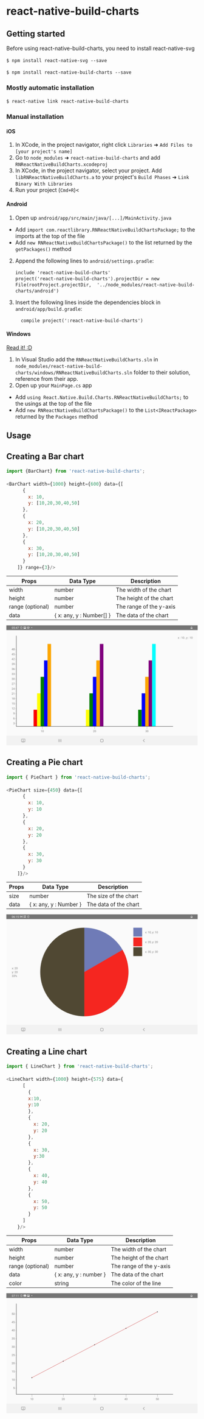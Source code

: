 
# react-native-build-charts

## Getting started

Before using react-native-build-charts, you need to install react-native-svg

`$ npm install react-native-svg --save`

`$ npm install react-native-build-charts --save`

### Mostly automatic installation

`$ react-native link react-native-build-charts`

### Manual installation


#### iOS

1. In XCode, in the project navigator, right click `Libraries` ➜ `Add Files to [your project's name]`
2. Go to `node_modules` ➜ `react-native-build-charts` and add `RNReactNativeBuildCharts.xcodeproj`
3. In XCode, in the project navigator, select your project. Add `libRNReactNativeBuildCharts.a` to your project's `Build Phases` ➜ `Link Binary With Libraries`
4. Run your project (`Cmd+R`)<

#### Android

1. Open up `android/app/src/main/java/[...]/MainActivity.java`
  - Add `import com.reactlibrary.RNReactNativeBuildChartsPackage;` to the imports at the top of the file
  - Add `new RNReactNativeBuildChartsPackage()` to the list returned by the `getPackages()` method
2. Append the following lines to `android/settings.gradle`:
  	```
  	include 'react-native-build-charts'
  	project('react-native-build-charts').projectDir = new File(rootProject.projectDir, 	'../node_modules/react-native-build-charts/android')
  	```
3. Insert the following lines inside the dependencies block in `android/app/build.gradle`:
  	```
      compile project(':react-native-build-charts')
  	```

#### Windows
[Read it! :D](https://github.com/ReactWindows/react-native)

1. In Visual Studio add the `RNReactNativeBuildCharts.sln` in `node_modules/react-native-build-charts/windows/RNReactNativeBuildCharts.sln` folder to their solution, reference from their app.
2. Open up your `MainPage.cs` app
  - Add `using React.Native.Build.Charts.RNReactNativeBuildCharts;` to the usings at the top of the file
  - Add `new RNReactNativeBuildChartsPackage()` to the `List<IReactPackage>` returned by the `Packages` method


## Usage

## Creating a Bar chart
```javascript
import {BarChart} from 'react-native-build-charts';

<BarChart width={1000} height={600} data={[
      {
        x: 10,
        y: [10,20,30,40,50]
      },
      {
        x: 20,
        y: [10,20,30,40,50]
      },
      {
        x: 30,
        y: [10,20,30,40,50]
      }
    ]} range={3}/>
```

| Props | Data Type | Description |
| ------ | -----    |  - |
|   width     | number      |  The width of the chart             |
|   height     | number       | The height of the chart           |
|    range (optional)    | number   | The range of the y-axis |
| data | { x: any, y : Number[] }   | The data of the chart |


![Alt Text](https://raw.githubusercontent.com/KshitizSareen/react-native-build-charts/main/BarChart.png)


## Creating a Pie chart

```javascript
import { PieChart } from 'react-native-build-charts';

<PieChart size={450} data={[
      {
        x: 10,
        y: 10
      },
      {
        x: 20, 
        y: 20
      },
      {
        x: 30,
        y: 30
      }
    ]}/>
```

| Props | Data Type | Description |
| ------ | -----    |  - |
|   size     | number      |  The size of the chart             |
| data | { x: any, y : Number }   | The data of the chart |

![Alt Text](https://raw.githubusercontent.com/KshitizSareen/react-native-build-charts/main/PieChart.png)

## Creating a Line chart

```javascript
import { LineChart } from 'react-native-build-charts';

<LineChart width={1000} height={575} data={
      [
        {
        x:10,
        y:10
        },
        {
          x: 20,
          y: 20
        },
        {
          x: 30,
          y:30
        },
        {
          x: 40,
          y: 40
        },
        {
          x: 50,
          y: 50
        }
      ]
    }/>
```

| Props | Data Type | Description |
| ------ | -----    |  - |
|   width     | number      |  The width of the chart             |
|   height     | number       | The height of the chart           |
|    range (optional)    | number   | The range of the y-axis |
| data | { x: any, y : number }   | The data of the chart |
| color | string| The color of the line |

![Alt Text](https://raw.githubusercontent.com/KshitizSareen/react-native-build-charts/main/LineChart.png)